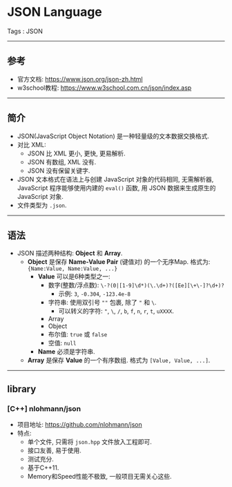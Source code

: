 # JSON Language

Tags : JSON

---

## 参考

* 官方文档: <https://www.json.org/json-zh.html>
* w3school教程: <https://www.w3school.com.cn/json/index.asp>

---

## 简介

* JSON(JavaScript Object Notation) 是一种轻量级的文本数据交换格式.
* 对比 XML:
    * JSON 比 XML 更小, 更快, 更易解析.
    * JSON 有数组, XML 没有.
    * JSON 没有保留关键字.
* JSON 文本格式在语法上与创建 JavaScript 对象的代码相同, 无需解析器, JavaScript 程序能够使用内建的 `eval()` 函数, 用 JSON 数据来生成原生的 JavaScript 对象.
* 文件类型为 `.json`.

---

## 语法

* JSON 描述两种结构: **Object** 和 **Array**.
    * **Object** 是保存 **Name-Value Pair** (键值对) 的一个无序Map. 格式为: `{Name:Value, Name:Value, ...}`
        * **Value** 可以是6种类型之一:
            * 数字(整数/浮点数): `\-?(0|[1-9]\d*)(\.\d+)?([Ee][\+\-]?\d+)?`
                * 示例: `3`, `-0.304`, `-123.4e-8`
            * 字符串: 使用双引号 `""` 包裹, 除了 `"` 和 `\`.
                * 可以转义的字符: `"`, `\`, `/`, `b`, `f`, `n`, `r`, `t`, `uXXXX`.
            * Array
            * Object
            * 布尔值: `true` 或 `false`
            * 空值: `null`
        * **Name** 必须是字符串.
    * **Array** 是保存 **Value** 的一个有序数组. 格式为 `[Value, Value, ...]`.

---

## library

### [C++] nlohmann/json

* 项目地址: <https://github.com/nlohmann/json>
* 特点:
    * 单个文件, 只需将 `json.hpp` 文件放入工程即可.
    * 接口友善, 易于使用.
    * 测试充分.
    * 基于C++11.
    * Memory和Speed性能不极致, 一般项目无需关心这些.
